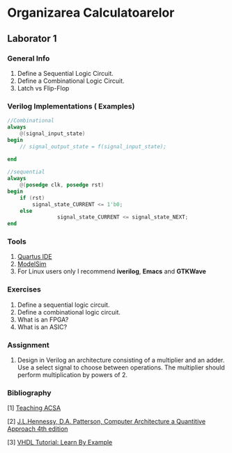 # Organizarea Calculatoarelor

## Laborator 1

### General Info

1. Define a Sequential Logic Circuit.
2. Define a Combinational Logic Circuit.
3. Latch vs Flip-Flop


### Verilog Implementations ( Examples)

```Verilog
//Combinational
always 
	@(signal_input_state) 
begin 
	// signal_output_state = f(signal_input_state); 
	
end

```

```Verilog
//sequential
always 
	@(posedge clk, posedge rst) 
begin 
	if (rst) 
		signal_state_CURRENT <= 1'b0; 
	else 
                signal_state_CURRENT <= signal_state_NEXT; 
end
```





### Tools

1. [Quartus IDE](https://www.altera.com/downloads/download-center.html)
2. [ModelSim](https://www.mentor.com/company/higher_ed/modelsim-student-edition)
3. For Linux users only I recommend **iverilog**, **Emacs** and **GTKWave**


### Exercises

1. Define a sequential logic circuit.
2. Define a combinational logic circuit.
3. What is an FPGA? 
4. What is an ASIC?


### Assignment

1. Design in Verilog an architecture consisting of a multiplier and an adder. Use a select signal to choose between operations. The multiplier should perform multiplication by powers of 2.


### Bibliography
[1] [Teaching ACSA](http://www.acsa.upt.ro/teaching/AC/)

[2] [J.L.Hennessy, D.A. Patterson, Computer Architecture a Quantitive Approach 4th edition](https://ia600208.us.archive.org/12/items/ComputerArchitectureAQuantitativeApproach4thEditionJohnLHennessyDavidAPatterson/Computer_Architecture_A_Quantitative_Approach_4th_Edition_John_L_Hennessy_David_A_Patterson.pdf)

[3] [VHDL Tutorial: Learn By Example](http://esd.cs.ucr.edu/labs/tutorial/)
